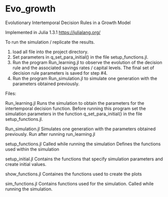 # Evo_growth

Evolutionary Intertemporal Decision Rules in a Growth Model

Implemented in Julia 1.3.1 https://julialang.org/


To run the simulation / replicate the results.
1.  load all file into the project directory.
2.	Set parameters in q_set_para_initial() in the file setup_functions.jl.
3.	Run the program  Run_learning.jl to observe the evolution of the decision rule and the associated savings rates / capital levels. The final set of decision rule parameters is saved for step #4.
4.	Run the program  Run_simulation.jl to simulate one generation with the parameters obtained previously.



Files:

Run_learning.jl
Runs the simulation to obtain the parameters for the intertemporal decision function.
Before running this program set the simulation parameters in the function q_set_para_initial() in the file setup_functions.jl.


Run_simulation.jl
Simulates one generation with the parameters obtained previously. Run after running run_learning.jl


setup_functions.jl
Called while running the simulation
Defines the functions used within the simulation


setup_initial.jl
Contains the functions that specify simulation parameters and create initial values.


show_functions.jl
Containes the functions used to create the plots


sim_functions.jl
Contains functions used for the simulation.
Called while running the simulation.

